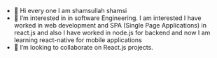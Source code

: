 - 👋 Hi every one I am shamsullah shamsi
- 👀 I’m interested in in software Engineering. I am interested  I have worked in web development and SPA (Single Page Applications) in react.js
and also I have worked in node.js for backend and now I am learning react-native for mobile applications
- 💞️ I’m looking to collaborate on React.js projects.

  

<!---
shamsullah-shams/shamsullah-shams is a ✨ special ✨ repository because its `README.md` (this file) appears on your GitHub profile.
You can click the Preview link to take a look at your changes.
--->
